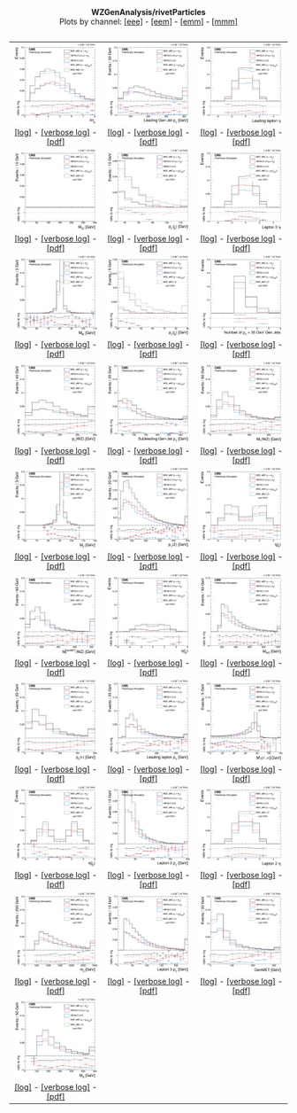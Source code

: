<html>
<body>
  <div style="text-align: center;"><b>WZGenAnalysis/rivetParticles</b></div>
  <table>
  <div style="text-align: center;">Plots by channel: 
  <a href="../eee">[eee]</a> -   <a href="../eem">[eem]</a> -   <a href="../emm">[emm]</a> -   <a href="../mmm">[mmm]</a></div>
  <table>
  <tr style="text-align: center;">
    <td style="text-align: center;">
        <img src="dEtajj.png" class="autoResizeImage" /><br/>
        <a href="logs/dEtajj_event_info.log">[log]</a> - 
        <a href="logs/dEtajj_event_info-verbose.log">[verbose log]</a> - 
        <a href="dEtajj.pdf">[pdf]</a>
    </td>
    <td style="text-align: center;">
        <img src="j1Pt.png" class="autoResizeImage" /><br/>
        <a href="logs/j1Pt_event_info.log">[log]</a> - 
        <a href="logs/j1Pt_event_info-verbose.log">[verbose log]</a> - 
        <a href="j1Pt.pdf">[pdf]</a>
    </td>
    <td style="text-align: center;">
        <img src="l1Eta.png" class="autoResizeImage" /><br/>
        <a href="logs/l1Eta_event_info.log">[log]</a> - 
        <a href="logs/l1Eta_event_info-verbose.log">[verbose log]</a> - 
        <a href="l1Eta.pdf">[pdf]</a>
    </td>
  </tr>
  <tr style="text-align: center;">
    <td style="text-align: center;">
        <img src="Z2mass.png" class="autoResizeImage" /><br/>
        <a href="logs/Z2mass_event_info.log">[log]</a> - 
        <a href="logs/Z2mass_event_info-verbose.log">[verbose log]</a> - 
        <a href="Z2mass.pdf">[pdf]</a>
    </td>
    <td style="text-align: center;">
        <img src="j3Pt.png" class="autoResizeImage" /><br/>
        <a href="logs/j3Pt_event_info.log">[log]</a> - 
        <a href="logs/j3Pt_event_info-verbose.log">[verbose log]</a> - 
        <a href="j3Pt.pdf">[pdf]</a>
    </td>
    <td style="text-align: center;">
        <img src="l3Eta.png" class="autoResizeImage" /><br/>
        <a href="logs/l3Eta_event_info.log">[log]</a> - 
        <a href="logs/l3Eta_event_info-verbose.log">[verbose log]</a> - 
        <a href="l3Eta.pdf">[pdf]</a>
    </td>
  </tr>
  <tr style="text-align: center;">
    <td style="text-align: center;">
        <img src="W1mass.png" class="autoResizeImage" /><br/>
        <a href="logs/W1mass_event_info.log">[log]</a> - 
        <a href="logs/W1mass_event_info-verbose.log">[verbose log]</a> - 
        <a href="W1mass.pdf">[pdf]</a>
    </td>
    <td style="text-align: center;">
        <img src="j4Pt.png" class="autoResizeImage" /><br/>
        <a href="logs/j4Pt_event_info.log">[log]</a> - 
        <a href="logs/j4Pt_event_info-verbose.log">[verbose log]</a> - 
        <a href="j4Pt.pdf">[pdf]</a>
    </td>
    <td style="text-align: center;">
        <img src="nj.png" class="autoResizeImage" /><br/>
        <a href="logs/nj_event_info.log">[log]</a> - 
        <a href="logs/nj_event_info-verbose.log">[verbose log]</a> - 
        <a href="nj.pdf">[pdf]</a>
    </td>
  </tr>
  <tr style="text-align: center;">
    <td style="text-align: center;">
        <img src="Pt.png" class="autoResizeImage" /><br/>
        <a href="logs/Pt_event_info.log">[log]</a> - 
        <a href="logs/Pt_event_info-verbose.log">[verbose log]</a> - 
        <a href="Pt.pdf">[pdf]</a>
    </td>
    <td style="text-align: center;">
        <img src="j2Pt.png" class="autoResizeImage" /><br/>
        <a href="logs/j2Pt_event_info.log">[log]</a> - 
        <a href="logs/j2Pt_event_info-verbose.log">[verbose log]</a> - 
        <a href="j2Pt.pdf">[pdf]</a>
    </td>
    <td style="text-align: center;">
        <img src="MTtrue.png" class="autoResizeImage" /><br/>
        <a href="logs/MTtrue_event_info.log">[log]</a> - 
        <a href="logs/MTtrue_event_info-verbose.log">[verbose log]</a> - 
        <a href="MTtrue.pdf">[pdf]</a>
    </td>
  </tr>
  <tr style="text-align: center;">
    <td style="text-align: center;">
        <img src="Z1mass.png" class="autoResizeImage" /><br/>
        <a href="logs/Z1mass_event_info.log">[log]</a> - 
        <a href="logs/Z1mass_event_info-verbose.log">[verbose log]</a> - 
        <a href="Z1mass.pdf">[pdf]</a>
    </td>
    <td style="text-align: center;">
        <img src="Z1Pt.png" class="autoResizeImage" /><br/>
        <a href="logs/Z1Pt_event_info.log">[log]</a> - 
        <a href="logs/Z1Pt_event_info-verbose.log">[verbose log]</a> - 
        <a href="Z1Pt.pdf">[pdf]</a>
    </td>
    <td style="text-align: center;">
        <img src="j1Eta.png" class="autoResizeImage" /><br/>
        <a href="logs/j1Eta_event_info.log">[log]</a> - 
        <a href="logs/j1Eta_event_info-verbose.log">[verbose log]</a> - 
        <a href="j1Eta.pdf">[pdf]</a>
    </td>
  </tr>
  <tr style="text-align: center;">
    <td style="text-align: center;">
        <img src="MTgenMET.png" class="autoResizeImage" /><br/>
        <a href="logs/MTgenMET_event_info.log">[log]</a> - 
        <a href="logs/MTgenMET_event_info-verbose.log">[verbose log]</a> - 
        <a href="MTgenMET.pdf">[pdf]</a>
    </td>
    <td style="text-align: center;">
        <img src="j3Eta.png" class="autoResizeImage" /><br/>
        <a href="logs/j3Eta_event_info.log">[log]</a> - 
        <a href="logs/j3Eta_event_info-verbose.log">[verbose log]</a> - 
        <a href="j3Eta.pdf">[pdf]</a>
    </td>
    <td style="text-align: center;">
        <img src="Mass.png" class="autoResizeImage" /><br/>
        <a href="logs/Mass_event_info.log">[log]</a> - 
        <a href="logs/Mass_event_info-verbose.log">[verbose log]</a> - 
        <a href="Mass.pdf">[pdf]</a>
    </td>
  </tr>
  <tr style="text-align: center;">
    <td style="text-align: center;">
        <img src="NuPt.png" class="autoResizeImage" /><br/>
        <a href="logs/NuPt_event_info.log">[log]</a> - 
        <a href="logs/NuPt_event_info-verbose.log">[verbose log]</a> - 
        <a href="NuPt.pdf">[pdf]</a>
    </td>
    <td style="text-align: center;">
        <img src="l1Pt.png" class="autoResizeImage" /><br/>
        <a href="logs/l1Pt_event_info.log">[log]</a> - 
        <a href="logs/l1Pt_event_info-verbose.log">[verbose log]</a> - 
        <a href="l1Pt.pdf">[pdf]</a>
    </td>
    <td style="text-align: center;">
        <img src="W1MTtrue.png" class="autoResizeImage" /><br/>
        <a href="logs/W1MTtrue_event_info.log">[log]</a> - 
        <a href="logs/W1MTtrue_event_info-verbose.log">[verbose log]</a> - 
        <a href="W1MTtrue.pdf">[pdf]</a>
    </td>
  </tr>
  <tr style="text-align: center;">
    <td style="text-align: center;">
        <img src="j2Eta.png" class="autoResizeImage" /><br/>
        <a href="logs/j2Eta_event_info.log">[log]</a> - 
        <a href="logs/j2Eta_event_info-verbose.log">[verbose log]</a> - 
        <a href="j2Eta.pdf">[pdf]</a>
    </td>
    <td style="text-align: center;">
        <img src="l2Pt.png" class="autoResizeImage" /><br/>
        <a href="logs/l2Pt_event_info.log">[log]</a> - 
        <a href="logs/l2Pt_event_info-verbose.log">[verbose log]</a> - 
        <a href="l2Pt.pdf">[pdf]</a>
    </td>
    <td style="text-align: center;">
        <img src="l2Eta.png" class="autoResizeImage" /><br/>
        <a href="logs/l2Eta_event_info.log">[log]</a> - 
        <a href="logs/l2Eta_event_info-verbose.log">[verbose log]</a> - 
        <a href="l2Eta.pdf">[pdf]</a>
    </td>
  </tr>
  <tr style="text-align: center;">
    <td style="text-align: center;">
        <img src="mjj.png" class="autoResizeImage" /><br/>
        <a href="logs/mjj_event_info.log">[log]</a> - 
        <a href="logs/mjj_event_info-verbose.log">[verbose log]</a> - 
        <a href="mjj.pdf">[pdf]</a>
    </td>
    <td style="text-align: center;">
        <img src="l3Pt.png" class="autoResizeImage" /><br/>
        <a href="logs/l3Pt_event_info.log">[log]</a> - 
        <a href="logs/l3Pt_event_info-verbose.log">[verbose log]</a> - 
        <a href="l3Pt.pdf">[pdf]</a>
    </td>
    <td style="text-align: center;">
        <img src="MET.png" class="autoResizeImage" /><br/>
        <a href="logs/MET_event_info.log">[log]</a> - 
        <a href="logs/MET_event_info-verbose.log">[verbose log]</a> - 
        <a href="MET.pdf">[pdf]</a>
    </td>
  </tr>
  <tr style="text-align: center;">
    <td style="text-align: center;">
        <img src="3lmass.png" class="autoResizeImage" /><br/>
        <a href="logs/3lmass_event_info.log">[log]</a> - 
        <a href="logs/3lmass_event_info-verbose.log">[verbose log]</a> - 
        <a href="3lmass.pdf">[pdf]</a>
    </td>
</body>
</html>
